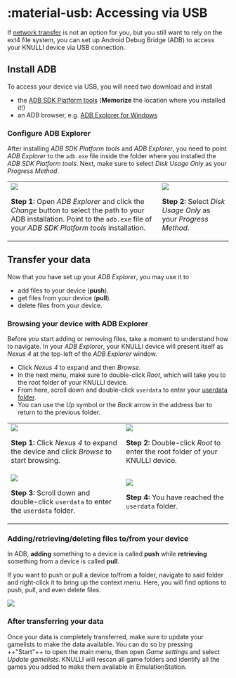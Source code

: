 # :material-usb: Accessing via USB

If [network transfer](../network-transfer) is not an option for you, but you still want to rely on the ext4 file system, you can set up Android Debug Bridge (ADB) to access your KNULLI device via USB connection.

## Install ADB

To access your device via USB, you will need two download and install

* the [ADB SDK Platform tools](https://developer.android.com/tools/releases/platform-tools?hl=de#downloads) (**Memorize** the location where you installed it!)
* an ADB browser, e.g. [ADB Explorer for Windows](https://apps.microsoft.com/detail/9ppgn2wm50qb)

### Configure ADB Explorer

After installing *ADB SDK Platform tools* and *ADB Explorer*, you need to point *ADB Explorer* to the `adb.exe` file inside the folder where you installed the *ADB SDK Platform tools*. Next, make sure to select *Disk Usage Only* as your *Progress Method*.

<table>
  <tr>
    <td>
      <img src="/_inc/images/play/add-games/add-games-adb-001.png">
      <p><strong>Step 1: </strong>Open <em>ADB Explorer</em> and click the <em>Change</em> button to select the path to your ADB installation. Point to the <code>adb.exe</code> file of your <em>ADB SDK Platform tools</em> installation.<p>
    </td>
    <td>
      <img src="/_inc/images/play/add-games/add-games-adb-002.png">
        <p><strong>Step 2: </strong>Select <em>Disk Usage Only</em> as your <em>Progress Method</em>.</p>
    </td>
  </tr>
</table>

## Transfer your data

Now that you have set up your *ADB Explorer*, you may use it to

* add files to your device (**push**).
* get files from your device (**pull**).
* delete files from your device.

### Browsing your device with ADB Explorer

Before you start adding or removing files, take a moment to understand how to navigate. In your *ADB Explorer*, your KNULLI device will present itself as *Nexus 4* at the top-left of the *ADB Explorer* window.

* Click *Nexus 4* to expand and then *Browse*.
* In the next menu, make sure to double-click *Root*, which will take you to the root folder of your KNULLI device.
* From here, scroll down and double-click `userdata` to enter your [userdata folder](../game-storage).
* You can use the *Up* symbol or the *Back* arrow in the address bar to return to the previous folder.

<table>
  <tr>
    <td>
      <img src="/_inc/images/play/add-games/add-games-adb-003.png">
      <p><strong>Step 1: </strong>Click <em>Nexus 4</em> to expand the device and click <em>Browse</em> to start browsing.<p>
    </td>
    <td>
      <img src="/_inc/images/play/add-games/add-games-adb-004.png">
        <p><strong>Step 2: </strong>Double-click <em>Root</em> to enter the root folder of your KNULLI device.</p>
    </td>
  </tr>
  <tr>
    <td>
      <img src="/_inc/images/play/add-games/add-games-adb-005.png">
      <p><strong>Step 3: </strong>Scroll down and double-click <code>userdata</code> to enter the <code>userdata</code> folder.<p>
    </td>
    <td>
      <img src="/_inc/images/play/add-games/add-games-adb-006.png">
        <p><strong>Step 4: </strong>You have reached the <code>userdata</code> folder.</p>
    </td>
  </tr>
</table>


### Adding/retrieving/deleting files to/from your device

In ADB, **adding** something to a device is called **push** while **retrieving** something from a device is called **pull**.

If you want to push or pull a device to/from a folder, navigate to said folder and right-click it to bring up the context menu. Here, you will find options to push, pull, and even delete files.

<img src="/_inc/images/play/add-games/add-games-adb-007.png">

### After transferring your data

Once your data is completely transferred, make sure to update your gamelists to make the data available. You can do so by pressing ++"Start"++ to open the main menu, then open *Game settings* and select *Update gamelists*. KNULLI will rescan all game folders and identify all the games you added to make them available in EmulationStation.
